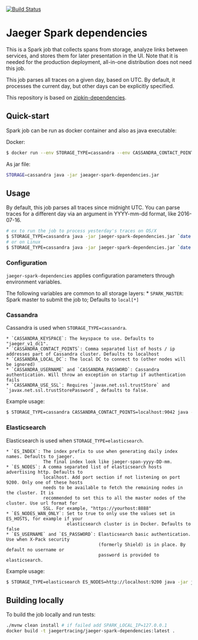 [![Build Status][ci-img]][ci]

# Jaeger Spark dependencies
This is a Spark job that collects spans from storage, analyze links between services,
and stores them for later presentation in the UI. Note that it is needed for the production deployment, 
all-in-one distribution does not need this job.

This job parses all traces on a given day, based on UTC. By default, it processes the current day,
but other days can be explicitly specified.


This repository is based on [zipkin-dependencies](https://github.com/openzipkin/zipkin-dependencies).

## Quick-start
Spark job can be run as docker container and also as java executable:

Docker:
```bash
$ docker run --env STORAGE_TYPE=cassandra --env CASSANDRA_CONTACT_POINTS=host1,host2 jaegertracing/jaeger-spark-dependencies
```

As jar file:
```bash
STORAGE=cassandra java -jar jaeager-spark-dependencies.jar
```

## Usage
By default, this job parses all traces since midnight UTC. You can parse traces for a different day
via an argument in YYYY-mm-dd format, like 2016-07-16.

```bash
# ex to run the job to process yesterday's traces on OS/X
$ STORAGE_TYPE=cassandra java -jar jaeger-spark-dependencies.jar `date -uv-1d +%F`
# or on Linux
$ STORAGE_TYPE=cassandra java -jar jaeger-spark-dependencies.jar `date -u -d '1 day ago' +%F`
```

### Configuration
`jaeger-spark-dependencies` applies configuration parameters through environment variables.

The following variables are common to all storage layers:
    * `SPARK_MASTER`: Spark master to submit the job to; Defaults to `local[*]`

### Cassandra
Cassandra is used when `STORAGE_TYPE=cassandra`.

    * `CASSANDRA_KEYSPACE`: The keyspace to use. Defaults to "jaeger_v1_dc1".
    * `CASSANDRA_CONTACT_POINTS`: Comma separated list of hosts / ip addresses part of Cassandra cluster. Defaults to localhost
    * `CASSANDRA_LOCAL_DC`: The local DC to connect to (other nodes will be ignored)
    * `CASSANDRA_USERNAME` and `CASSANDRA_PASSWORD`: Cassandra authentication. Will throw an exception on startup if authentication fails
    * `CASSANDRA_USE_SSL`: Requires `javax.net.ssl.trustStore` and `javax.net.ssl.trustStorePassword`, defaults to false.

Example usage:

```bash
$ STORAGE_TYPE=cassandra CASSANDRA_CONTACT_POINTS=localhost:9042 java -jar jaeger-spark-dependencies.jar
```
### Elasticsearch
Elasticsearch is used when `STORAGE_TYPE=elasticsearch`.

    * `ES_INDEX`: The index prefix to use when generating daily index names. Defaults to jaeger.
                  The final index look like jaeger-span-yyyy-DD-mm.
    * `ES_NODES`: A comma separated list of elasticsearch hosts advertising http. Defaults to
                  localhost. Add port section if not listening on port 9200. Only one of these hosts
                  needs to be available to fetch the remaining nodes in the cluster. It is
                  recommended to set this to all the master nodes of the cluster. Use url format for
                  SSL. For example, "https://yourhost:8888"
    * `ES_NODES_WAN_ONLY`: Set to true to only use the values set in ES_HOSTS, for example if your
                           elasticsearch cluster is in Docker. Defaults to false
    * `ES_USERNAME` and `ES_PASSWORD`: Elasticsearch basic authentication. Use when X-Pack security
                                       (formerly Shield) is in place. By default no username or
                                       password is provided to elasticsearch.

Example usage:

```bash
$ STORAGE_TYPE=elasticsearch ES_NODES=http://localhost:9200 java -jar jaeger-spark-dependencies.jar
```

## Building locally
To build the job locally and run tests:
```bash
./mvnw clean install # if failed add SPARK_LOCAL_IP=127.0.0.1
docker build -t jaegertracing/jaeger-spark-dependencies:latest .
```

   [ci-img]: https://travis-ci.org/jaegertracing/spark-dependencies.svg?branch=master
   [ci]: https://travis-ci.org/jaegertracing/spark-dependencies

